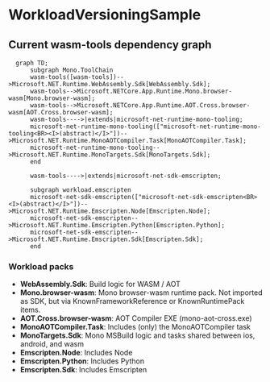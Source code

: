 # WorkloadVersioningSample

## Current wasm-tools dependency graph

```mermaid
  graph TD;
      subgraph Mono.ToolChain
      wasm-tools([wasm-tools])-->Microsoft.NET.Runtime.WebAssembly.Sdk[WebAssembly.Sdk];
      wasm-tools-->Microsoft.NETCore.App.Runtime.Mono.browser-wasm[Mono.browser-wasm];
      wasm-tools-->Microsoft.NETCore.App.Runtime.AOT.Cross.browser-wasm[AOT.Cross.browser-wasm];
      wasm-tools---->|extends|microsoft-net-runtime-mono-tooling;
      microsoft-net-runtime-mono-tooling(["microsoft-net-runtime-mono-tooling<BR><I>(abstract)</I>"])-->Microsoft.NET.Runtime.MonoAOTCompiler.Task[MonoAOTCompiler.Task];
      microsoft-net-runtime-mono-tooling-->Microsoft.NET.Runtime.MonoTargets.Sdk[MonoTargets.Sdk];
      end
      
      wasm-tools---->|extends|microsoft-net-sdk-emscripten;
      
      subgraph workload.emscripten
      microsoft-net-sdk-emscripten(["microsoft-net-sdk-emscripten<BR><I>(abstract)</I>"])-->Microsoft.NET.Runtime.Emscripten.Node[Emscripten.Node];
      microsoft-net-sdk-emscripten-->Microsoft.NET.Runtime.Emscripten.Python[Emscripten.Python];
      microsoft-net-sdk-emscripten-->Microsoft.NET.Runtime.Emscripten.Sdk[Emscripten.Sdk];
      end
```

### Workload packs

- **WebAssembly.Sdk**: Build logic for WASM / AOT
- **Mono.browser-wasm**: Mono browser-wasm runtime pack.  Not imported as SDK, but via KnownFrameworkReference or KnownRuntimePack items.
- **AOT.Cross.browser-wasm**: AOT Compiler EXE (mono-aot-cross.exe)
- **MonoAOTCompiler.Task**: Includes (only) the MonoAOTCompiler task
- **MonoTargets.Sdk**: Mono MSBuild logic and tasks shared between ios, android, and wasm
- **Emscripten.Node**: Includes Node
- **Emscripten.Python**: Includes Python
- **Emscripten.Sdk**: Includes Emscripten

